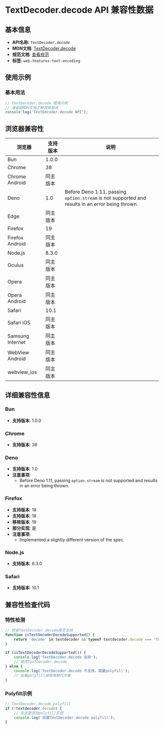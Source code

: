 # TextDecoder.decode API 兼容性数据

## 基本信息

- **API名称**: `TextDecoder.decode`
- **MDN文档**: [TextDecoder.decode](https://developer.mozilla.org/docs/Web/API/TextDecoder/decode)
- **规范文档**: [查看规范](https://encoding.spec.whatwg.org/#ref-for-dom-textdecoder-decode①)
- **标签**: `web-features:text-encoding`

## 使用示例

### 基本用法

```javascript
// TextDecoder.decode 使用示例
// 请查阅MDN文档了解具体用法
console.log('TextDecoder.decode API');
```

## 浏览器兼容性

| 浏览器 | 支持版本 | 说明 |
|--------|----------|------|
| Bun | 1.0.0 |  |
| Chrome | 38 |  |
| Chrome Android | 同主版本 |  |
| Deno | 1.0 | Before Deno 1.11, passing `option.stream` is not supported and results in an error being thrown. |
| Edge | 同主版本 |  |
| Firefox | 19 |  |
| Firefox Android | 同主版本 |  |
| Node.js | 8.3.0 |  |
| Oculus | 同主版本 |  |
| Opera | 同主版本 |  |
| Opera Android | 同主版本 |  |
| Safari | 10.1 |  |
| Safari iOS | 同主版本 |  |
| Samsung Internet | 同主版本 |  |
| WebView Android | 同主版本 |  |
| webview_ios | 同主版本 |  |

## 详细兼容性信息

### Bun

- **支持版本**: 1.0.0

### Chrome

- **支持版本**: 38

### Deno

- **支持版本**: 1.0
- **注意事项**:
  - Before Deno 1.11, passing `option.stream` is not supported and results in an error being thrown.

### Firefox

- **支持版本**: 19
- **支持版本**: 18
- **移除版本**: 19
- **部分实现**: 是
- **注意事项**:
  - Implemented a slightly different version of the spec.

### Node.js

- **支持版本**: 8.3.0

### Safari

- **支持版本**: 10.1

## 兼容性检查代码

### 特性检测

```javascript
// 检查TextDecoder.decode是否支持
function isTextDecoderDecodeSupported() {
    return 'decode' in textdecoder && typeof textdecoder.decode === 'function';
}

if (isTextDecoderDecodeSupported()) {
    console.log('TextDecoder.decode 支持');
    // 使用TextDecoder.decode
} else {
    console.log('TextDecoder.decode 不支持，需要polyfill');
    // 加载polyfill或使用替代方案
}
```

### Polyfill示例

```javascript
// TextDecoder.decode polyfill
if (!textdecoder.decode) {
    // 在这里添加polyfill实现
    console.log('加载TextDecoder.decode polyfill');
}
```


